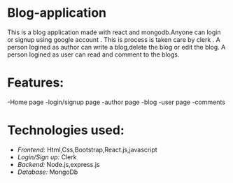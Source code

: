 # Blog-application
This is a blog application made with react and mongodb.Anyone can login or signup using google account . This is process is taken care by clerk . A person logined as author can write a blog,delete the blog or edit the blog. A person logined as user can read and comment to the blogs.
# Features:
-Home page
-login/signup page
-author page
-blog
-user page
-comments
# Technologies used:
- _Frontend:_ Html,Css,Bootstrap,React.js,javascript
- _Login/Sign up:_ Clerk
- _Backend:_ Node.js,express.js
- _Database:_ MongoDb

